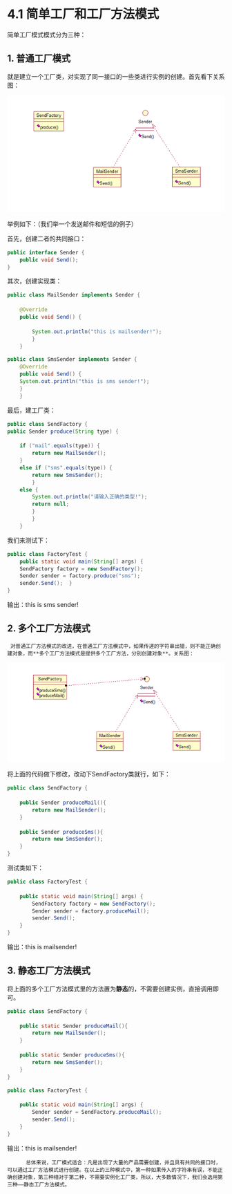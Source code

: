 # 4.1 简单工厂和工厂方法模式

简单工厂模式模式分为三种：

## **1. 普通工厂模式**

就是建立一个工厂类，对实现了同一接口的一些类进行实例的创建。首先看下关系图：

![](../../.gitbook/assets/image%20%2888%29.png)

举例如下：（我们举一个发送邮件和短信的例子）

首先，创建二者的共同接口：

```java
public interface Sender {	
    public void Send();
}
```

其次，创建实现类：

```java
public class MailSender implements Sender {	

    @Override	
    public void Send() {		
        
        System.out.println("this is mailsender!");	
        }
    }
```

```java
public class SmsSender implements Sender { 	
    @Override	
    public void Send() {		
    System.out.println("this is sms sender!");	
    }
    }
```

最后，建工厂类：

```java
public class SendFactory { 	
public Sender produce(String type) {
	
	if ("mail".equals(type)) {			
		return new MailSender();		
	}
	else if ("sms".equals(type)) {		
		return new SmsSender();		
		} 
	else {			
		System.out.println("请输入正确的类型!");		
		return null;		
		}	
		}
	}
```

我们来测试下：

```java
public class FactoryTest { 	
    public static void main(String[] args) {		
    SendFactory factory = new SendFactory();		
    Sender sender = factory.produce("sms");		
    sender.Send();	}
}
```

输出：this is sms sender!

##  2. **多个工厂方法模式**

     对普通工厂方法模式的改进，在普通工厂方法模式中，如果传递的字符串出错，则不能正确创建对象，而**多个工厂方法模式是提供多个工厂方法，分别创建对象**。关系图：

![](../../.gitbook/assets/image%20%28181%29.png)

 将上面的代码做下修改，改动下SendFactory类就行，如下：

```java
public class SendFactory {
	
	public Sender produceMail(){
		return new MailSender();
	}
	
	public Sender produceSms(){
		return new SmsSender();
	}
}

```

测试类如下：

```java
public class FactoryTest {
 
	public static void main(String[] args) {
		SendFactory factory = new SendFactory();
		Sender sender = factory.produceMail();
		sender.Send();
	}
}

```

 输出：this is mailsender!

## 3. **静态工厂方法模式**

  将上面的多个工厂方法模式里的方法置为**静态**的，不需要创建实例，直接调用即可。

```java
public class SendFactory {
	
	public static Sender produceMail(){
		return new MailSender();
	}
	
	public static Sender produceSms(){
		return new SmsSender();
	}
}

```

```java
public class FactoryTest {
 
	public static void main(String[] args) {	
		Sender sender = SendFactory.produceMail();
		sender.Send();
	}
}
```

输出：this is mailsender!

          总体来说，工厂模式适合：凡是出现了大量的产品需要创建，并且具有共同的接口时，可以通过工厂方法模式进行创建。在以上的三种模式中，第一种如果传入的字符串有误，不能正确创建对象，第三种相对于第二种，不需要实例化工厂类，所以，大多数情况下，我们会选用第三种——静态工厂方法模式。

